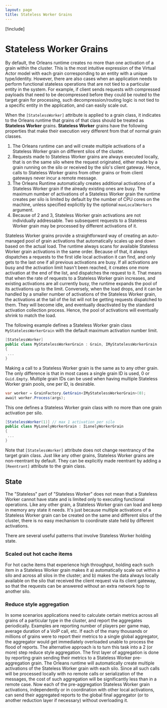 ```yaml
---
layout: page
title: Stateless Worker Grains
---
```


[!include[](../../warning-banner.md)]

# Stateless Worker Grains

By default, the Orleans runtime creates no more than one activation of a grain within the cluster.
This is the most intuitive expression of the Virtual Actor model with each grain corresponding to an entity with a unique type/identity.
However, there are also cases when an application needs to perform functional stateless operations that are not tied to a particular entity in the system.
For example, if client sends requests with compressed payloads that need to be decompressed before they could be routed to the target grain for processing, such decompression/routing logic is not tied to a specific entity in the application, and can easily scale out.

When the `[StatelessWorker]` attribute is applied to a grain class, it indicates to the Orleans runtime that grains of that class should be treated as **Stateless Worker** grains.
**Stateless Worker** grains have the following properties that make their execution very different from that of normal grain classes.

1. The Orleans runtime can and will create multiple activations of a Stateless Worker grain on different silos of the cluster.
2. Requests made to Stateless Worker grains are always executed locally, that is on the same silo where the request originated, either made by a grain running on the silo or received by the silo's client gateway.
Hence, calls to Stateless Worker grains from other grains or from client gateways never incur a remote message.
3. The Orleans Runtime automatically creates additional activations of a Stateless Worker grain if the already existing ones are busy.
The maximum number of activations of a Stateless Worker grain the runtime creates per silo is limited by default by the number of CPU cores on the machine, unless specified explicitly by the optional `maxLocalWorkers` argument.
4. Because of 2 and 3, Stateless Worker grain activations are not individually addressable. Two subsequent requests to a Stateless Worker grain may be processed by different activations of it.

Stateless Worker grains provide a straightforward way of creating an auto-managed pool of grain activations that automatically scales up and down based on the actual load.
The runtime always scans for available Stateless Worker grain activations in the same order.
Because of that, it always dispatches a requests to the first idle local activation it can find, and only gets to the last one if all previous activations are busy.
If all activations are busy and the activation limit hasn't been reached, it creates one more activation at the end of the list, and dispatches the request to it.
That means that when the rate of requests to a Stateless Worker grain increases, and existing activations are all currently busy, the runtime expands the pool of its activations up to the limit.
Conversely, when the load drops, and it can be handled by a smaller number of activations of the Stateless Worker grain, the activations at the tail of the list will not be getting requests dispatched to them.
They will become idle, and eventually deactivated by the standard activation collection process.
Hence, the pool of activations will eventually shrink to match the load.

The following example defines a Stateless Worker grain class `MyStatelessWorkerGrain` with the default maximum activation number limit. 
``` csharp
[StatelessWorker]
public class MyStatelessWorkerGrain : Grain, IMyStatelessWorkerGrain
{
 ...
}
```

Making a call to a Stateless Worker grain is the same as to any other grain.
The only difference is that in most cases a single grain ID is used, 0 or `Guid.Empty`.
Multiple grain IDs can be used when having multiple Stateless Worker grain pools, one per ID, is desirable.

``` csharp
var worker = GrainFactory.GetGrain<IMyStatelessWorkerGrain>(0);
await worker.Process(args);
```


This one defines a Stateless Worker grain class with no more than one grain activation per silo. 
``` csharp
[StatelessWorker(1)] // max 1 activation per silo
public class MyLonelyWorkerGrain : ILonelyWorkerGrain
{
 ...
}
```

Note that `[StatelessWorker]` attribute does not change reentrancy of the target grain class.
Just like any other grains, Stateless Worker grains are non-reentrant by default.
They can be explicitly made reentrant by adding a `[Reentrant]` attribute to the grain class.

## State

The "Stateless" part of "Stateless Worker" does not mean that a Stateless Worker cannot have state and is limited only to executing functional operations.
Like any other grain, a Stateless Worker grain can load and keep in memory any state it needs.
It's just because multiple activations of a Stateless Worker grain can be created on the same and different silos of the cluster, there is no easy mechanism to coordinate state held by different activations.

There are several useful patterns that involve Stateless Worker holding state.

### Scaled out hot cache items

For hot cache items that experience high throughput, holding each such item in a Stateless Worker grain makes it 
a) automatically scale out within a silo and across all silos in the cluster; 
and b) makes the data always locally available on the silo that received the client request via its client gateway, so that the requests can be answered without an extra network hop to another silo.


### Reduce style aggregation

In some scenarios applications need to calculate certain metrics across all grains of a particular type in the cluster, and report the aggregates periodically.
Examples are reporting number of players per game map, average duration of a VoIP call, etc.
If each of the many thousands or millions of grains were to report their metrics to a single global aggregator, the aggregator would get immediately overloaded unable to process the flood of reports.
The alternative approach is to turn this task into a 2 (or more) step reduce style aggregation.
The first layer of aggregation is done by reporting grain sending their metrics to a Stateless Worker pre-aggregation grain.
The Orleans runtime will automatically create multiple activations of the Stateless Worker grain with each silo.
Since all such calls will be processed locally with no remote calls or serialization of the messages, the cost of such aggregation will be significantly less than in a remote case.
Now each of the pre-aggregation Stateless Worker grain activations, independently or in coordination with other local activations,
can send their aggregated reports to the global final aggregator (or to another reduction layer if necessary) without overloading it.

